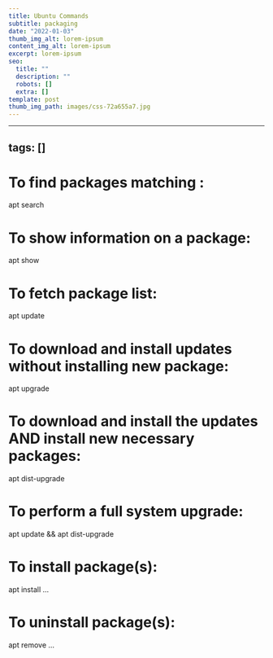 ```yaml
---
title: Ubuntu Commands
subtitle: packaging
date: "2022-01-03"
thumb_img_alt: lorem-ipsum
content_img_alt: lorem-ipsum
excerpt: lorem-ipsum
seo:
  title: ""
  description: ""
  robots: []
  extra: []
template: post
thumb_img_path: images/css-72a655a7.jpg
---
```


---

## tags: []

# To find packages matching <phrase>:

apt search <phrase>

# To show information on a package:

apt show <package>

# To fetch package list:

apt update

# To download and install updates without installing new package:

apt upgrade

# To download and install the updates AND install new necessary packages:

apt dist-upgrade

# To perform a full system upgrade:

apt update && apt dist-upgrade

# To install package(s):

apt install <package>...

# To uninstall package(s):

apt remove <package>...

